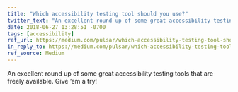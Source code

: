 ```yaml
---
title: "Which accessibility testing tool should you use?"
twitter_text: "An excellent round up of some great accessibility testing tools that are freely available. Give ’em a try!"
date: 2018-06-27 13:28:51 -0700
tags: [accessibility]
ref_url: https://medium.com/pulsar/which-accessibility-testing-tool-should-you-use-e5990e6ef0a
in_reply_to: https://medium.com/pulsar/which-accessibility-testing-tool-should-you-use-e5990e6ef0a
ref_source: Medium
---
```


An excellent round up of some great accessibility testing tools that are freely available. Give ’em a try!